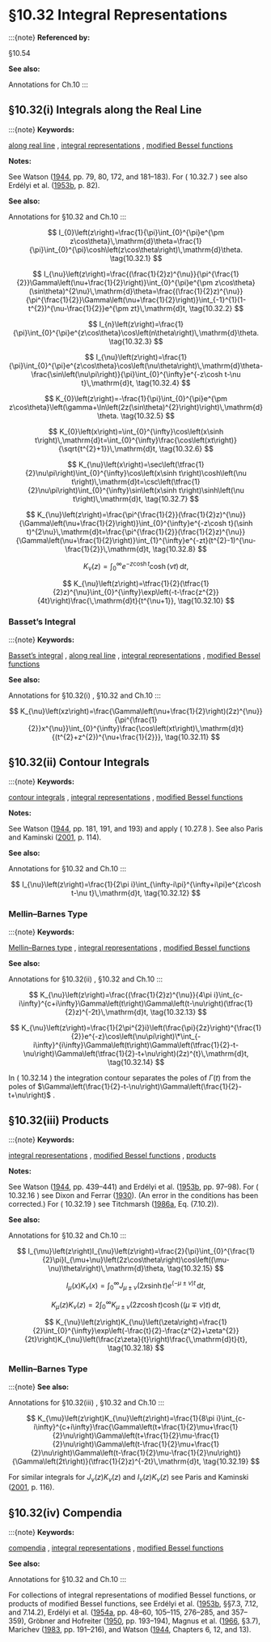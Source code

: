 # §10.32 Integral Representations

:::{note}
**Referenced by:**

§10.54

**See also:**

Annotations for Ch.10
:::


## §10.32(i) Integrals along the Real Line

:::{note}
**Keywords:**

[along real line](http://dlmf.nist.gov/search/search?q=along%20real%20line) , [integral representations](http://dlmf.nist.gov/search/search?q=integral%20representations) , [modified Bessel functions](http://dlmf.nist.gov/search/search?q=modified%20Bessel%20functions)

**Notes:**

See Watson ([1944](./bib/W.html#bib2380 "A Treatise on the Theory of Bessel Functions"), pp. 79, 80, 172, and 181–183). For ( 10.32.7 ) see also Erdélyi et al. ([1953b](./bib/E.html#bib752 "Higher Transcendental Functions. Vol. II"), p. 82).

**See also:**

Annotations for §10.32 and Ch.10
:::


<a id="E1"></a>
$$
I_{0}\left(z\right)=\frac{1}{\pi}\int_{0}^{\pi}e^{\pm z\cos\theta}\,\mathrm{d}\theta=\frac{1}{\pi}\int_{0}^{\pi}\cosh\left(z\cos\theta\right)\,\mathrm{d}\theta. \tag{10.32.1}
$$


<a id="E2"></a>
$$
I_{\nu}\left(z\right)=\frac{(\frac{1}{2}z)^{\nu}}{\pi^{\frac{1}{2}}\Gamma\left(\nu+\frac{1}{2}\right)}\int_{0}^{\pi}e^{\pm z\cos\theta}(\sin\theta)^{2\nu}\,\mathrm{d}\theta=\frac{(\frac{1}{2}z)^{\nu}}{\pi^{\frac{1}{2}}\Gamma\left(\nu+\frac{1}{2}\right)}\int_{-1}^{1}(1-t^{2})^{\nu-\frac{1}{2}}e^{\pm zt}\,\mathrm{d}t, \tag{10.32.2}
$$


<a id="E3"></a>
$$
I_{n}\left(z\right)=\frac{1}{\pi}\int_{0}^{\pi}e^{z\cos\theta}\cos\left(n\theta\right)\,\mathrm{d}\theta. \tag{10.32.3}
$$


<a id="E4"></a>
$$
I_{\nu}\left(z\right)=\frac{1}{\pi}\int_{0}^{\pi}e^{z\cos\theta}\cos\left(\nu\theta\right)\,\mathrm{d}\theta-\frac{\sin\left(\nu\pi\right)}{\pi}\int_{0}^{\infty}e^{-z\cosh t-\nu t}\,\mathrm{d}t, \tag{10.32.4}
$$


<a id="E5"></a>
$$
K_{0}\left(z\right)=-\frac{1}{\pi}\int_{0}^{\pi}e^{\pm z\cos\theta}\left(\gamma+\ln\left(2z(\sin\theta)^{2}\right)\right)\,\mathrm{d}\theta. \tag{10.32.5}
$$


<a id="E6"></a>
$$
K_{0}\left(x\right)=\int_{0}^{\infty}\cos\left(x\sinh t\right)\,\mathrm{d}t=\int_{0}^{\infty}\frac{\cos\left(xt\right)}{\sqrt{t^{2}+1}}\,\mathrm{d}t, \tag{10.32.6}
$$


<a id="E7"></a>
$$
K_{\nu}\left(x\right)=\sec\left(\tfrac{1}{2}\nu\pi\right)\int_{0}^{\infty}\cos\left(x\sinh t\right)\cosh\left(\nu t\right)\,\mathrm{d}t=\csc\left(\tfrac{1}{2}\nu\pi\right)\int_{0}^{\infty}\sin\left(x\sinh t\right)\sinh\left(\nu t\right)\,\mathrm{d}t, \tag{10.32.7}
$$


<a id="E8"></a>
$$
K_{\nu}\left(z\right)=\frac{\pi^{\frac{1}{2}}(\frac{1}{2}z)^{\nu}}{\Gamma\left(\nu+\frac{1}{2}\right)}\int_{0}^{\infty}e^{-z\cosh t}(\sinh t)^{2\nu}\,\mathrm{d}t=\frac{\pi^{\frac{1}{2}}(\frac{1}{2}z)^{\nu}}{\Gamma\left(\nu+\frac{1}{2}\right)}\int_{1}^{\infty}e^{-zt}(t^{2}-1)^{\nu-\frac{1}{2}}\,\mathrm{d}t, \tag{10.32.8}
$$


<a id="E9"></a>
$$
K_{\nu}\left(z\right)=\int_{0}^{\infty}e^{-z\cosh t}\cosh\left(\nu t\right)\,\mathrm{d}t, \tag{10.32.9}
$$


<a id="E10"></a>
$$
K_{\nu}\left(z\right)=\tfrac{1}{2}(\tfrac{1}{2}z)^{\nu}\int_{0}^{\infty}\exp\left(-t-\frac{z^{2}}{4t}\right)\frac{\,\mathrm{d}t}{t^{\nu+1}}, \tag{10.32.10}
$$


### Basset’s Integral

:::{note}
**Keywords:**

[Basset’s integral](http://dlmf.nist.gov/search/search?q=Basset%20integral) , [along real line](http://dlmf.nist.gov/search/search?q=along%20real%20line) , [integral representations](http://dlmf.nist.gov/search/search?q=integral%20representations) , [modified Bessel functions](http://dlmf.nist.gov/search/search?q=modified%20Bessel%20functions)

**See also:**

Annotations for §10.32(i) , §10.32 and Ch.10
:::


<a id="E11"></a>
$$
K_{\nu}\left(xz\right)=\frac{\Gamma\left(\nu+\frac{1}{2}\right)(2z)^{\nu}}{\pi^{\frac{1}{2}}x^{\nu}}\int_{0}^{\infty}\frac{\cos\left(xt\right)\,\mathrm{d}t}{(t^{2}+z^{2})^{\nu+\frac{1}{2}}}, \tag{10.32.11}
$$


## §10.32(ii) Contour Integrals

:::{note}
**Keywords:**

[contour integrals](http://dlmf.nist.gov/search/search?q=contour%20integrals) , [integral representations](http://dlmf.nist.gov/search/search?q=integral%20representations) , [modified Bessel functions](http://dlmf.nist.gov/search/search?q=modified%20Bessel%20functions)

**Notes:**

See Watson ([1944](./bib/W.html#bib2380 "A Treatise on the Theory of Bessel Functions"), pp. 181, 191, and 193) and apply ( 10.27.8 ). See also Paris and Kaminski ([2001](./bib/P.html#bib1845 "Asymptotics and Mellin-Barnes Integrals"), p. 114).

**See also:**

Annotations for §10.32 and Ch.10
:::


<a id="E12"></a>
$$
I_{\nu}\left(z\right)=\frac{1}{2\pi i}\int_{\infty-i\pi}^{\infty+i\pi}e^{z\cosh t-\nu t}\,\mathrm{d}t, \tag{10.32.12}
$$


### Mellin–Barnes Type

:::{note}
**Keywords:**

[Mellin–Barnes type](http://dlmf.nist.gov/search/search?q=Mellin%E2%80%93Barnes%20type) , [integral representations](http://dlmf.nist.gov/search/search?q=integral%20representations) , [modified Bessel functions](http://dlmf.nist.gov/search/search?q=modified%20Bessel%20functions)

**See also:**

Annotations for §10.32(ii) , §10.32 and Ch.10
:::


<a id="E13"></a>
$$
K_{\nu}\left(z\right)=\frac{(\frac{1}{2}z)^{\nu}}{4\pi i}\int_{c-i\infty}^{c+i\infty}\Gamma\left(t\right)\Gamma\left(t-\nu\right)(\tfrac{1}{2}z)^{-2t}\,\mathrm{d}t, \tag{10.32.13}
$$


<a id="E14"></a>
$$
K_{\nu}\left(z\right)=\frac{1}{2\pi^{2}i}\left(\frac{\pi}{2z}\right)^{\frac{1}{2}}e^{-z}\cos\left(\nu\pi\right)\*\int_{-i\infty}^{i\infty}\Gamma\left(t\right)\Gamma\left(\tfrac{1}{2}-t-\nu\right)\Gamma\left(\tfrac{1}{2}-t+\nu\right)(2z)^{t}\,\mathrm{d}t, \tag{10.32.14}
$$

In ( 10.32.14 ) the integration contour separates the poles of $\Gamma\left(t\right)$ from the poles of $\Gamma\left(\frac{1}{2}-t-\nu\right)\Gamma\left(\frac{1}{2}-t+\nu\right)$ .


## §10.32(iii) Products

:::{note}
**Keywords:**

[integral representations](http://dlmf.nist.gov/search/search?q=integral%20representations) , [modified Bessel functions](http://dlmf.nist.gov/search/search?q=modified%20Bessel%20functions) , [products](http://dlmf.nist.gov/search/search?q=products)

**Notes:**

See Watson ([1944](./bib/W.html#bib2380 "A Treatise on the Theory of Bessel Functions"), pp. 439–441) and Erdélyi et al. ([1953b](./bib/E.html#bib752 "Higher Transcendental Functions. Vol. II"), pp. 97–98). For ( 10.32.16 ) see Dixon and Ferrar ([1930](./bib/D.html#bib673 "Infinite integrals in the theory of Bessel functions")). (An error in the conditions has been corrected.) For ( 10.32.19 ) see Titchmarsh ([1986a](./bib/T.html#bib2254 "Introduction to the Theory of Fourier Integrals"), Eq. (7.10.2)).

**See also:**

Annotations for §10.32 and Ch.10
:::


<a id="E15"></a>
$$
I_{\mu}\left(z\right)I_{\nu}\left(z\right)=\frac{2}{\pi}\int_{0}^{\frac{1}{2}\pi}I_{\mu+\nu}\left(2z\cos\theta\right)\cos\left((\mu-\nu)\theta\right)\,\mathrm{d}\theta, \tag{10.32.15}
$$


<a id="E16"></a>
$$
I_{\mu}\left(x\right)K_{\nu}\left(x\right)=\int_{0}^{\infty}J_{\mu\pm\nu}\left(2x\sinh t\right)e^{(-\mu\pm\nu)t}\,\mathrm{d}t, \tag{10.32.16}
$$


<a id="E17"></a>
$$
K_{\mu}\left(z\right)K_{\nu}\left(z\right)=2\int_{0}^{\infty}K_{\mu\pm\nu}\left(2z\cosh t\right)\cosh\left((\mu\mp\nu)t\right)\,\mathrm{d}t, \tag{10.32.17}
$$


<a id="E18"></a>
$$
K_{\nu}\left(z\right)K_{\nu}\left(\zeta\right)=\frac{1}{2}\int_{0}^{\infty}\exp\left(-\frac{t}{2}-\frac{z^{2}+\zeta^{2}}{2t}\right)K_{\nu}\left(\frac{z\zeta}{t}\right)\frac{\,\mathrm{d}t}{t}, \tag{10.32.18}
$$


### Mellin–Barnes Type

:::{note}
**See also:**

Annotations for §10.32(iii) , §10.32 and Ch.10
:::


<a id="E19"></a>
$$
K_{\mu}\left(z\right)K_{\nu}\left(z\right)=\frac{1}{8\pi i}\int_{c-i\infty}^{c+i\infty}\frac{\Gamma\left(t+\frac{1}{2}\mu+\frac{1}{2}\nu\right)\Gamma\left(t+\frac{1}{2}\mu-\frac{1}{2}\nu\right)\Gamma\left(t-\frac{1}{2}\mu+\frac{1}{2}\nu\right)\Gamma\left(t-\frac{1}{2}\mu-\frac{1}{2}\nu\right)}{\Gamma\left(2t\right)}(\tfrac{1}{2}z)^{-2t}\,\mathrm{d}t, \tag{10.32.19}
$$

For similar integrals for $J_{\nu}\left(z\right)K_{\nu}\left(z\right)$ and $I_{\nu}\left(z\right)K_{\nu}\left(z\right)$ see Paris and Kaminski ([2001](./bib/P.html#bib1845 "Asymptotics and Mellin-Barnes Integrals"), p. 116).


## §10.32(iv) Compendia

:::{note}
**Keywords:**

[compendia](http://dlmf.nist.gov/search/search?q=compendia) , [integral representations](http://dlmf.nist.gov/search/search?q=integral%20representations) , [modified Bessel functions](http://dlmf.nist.gov/search/search?q=modified%20Bessel%20functions)

**See also:**

Annotations for §10.32 and Ch.10
:::

For collections of integral representations of modified Bessel functions, or products of modified Bessel functions, see Erdélyi et al. ([1953b](./bib/E.html#bib752 "Higher Transcendental Functions. Vol. II"), §§7.3, 7.12, and 7.14.2), Erdélyi et al. ([1954a](./bib/E.html#bib753 "Tables of Integral Transforms. Vol. I"), pp. 48–60, 105–115, 276–285, and 357–359), Gröbner and Hofreiter ([1950](./bib/G.html#bib986 "Integraltafel. Zweiter Teil. Bestimmte Integrale"), pp. 193–194), Magnus et al. ([1966](./bib/M.html#bib1534 "Formulas and Theorems for the Special Functions of Mathematical Physics"), §3.7), Marichev ([1983](./bib/M.html#bib1546 "Handbook of Integral Transforms of Higher Transcendental Functions: Theory and Algorithmic Tables"), pp. 191–216), and Watson ([1944](./bib/W.html#bib2380 "A Treatise on the Theory of Bessel Functions"), Chapters 6, 12, and 13).
